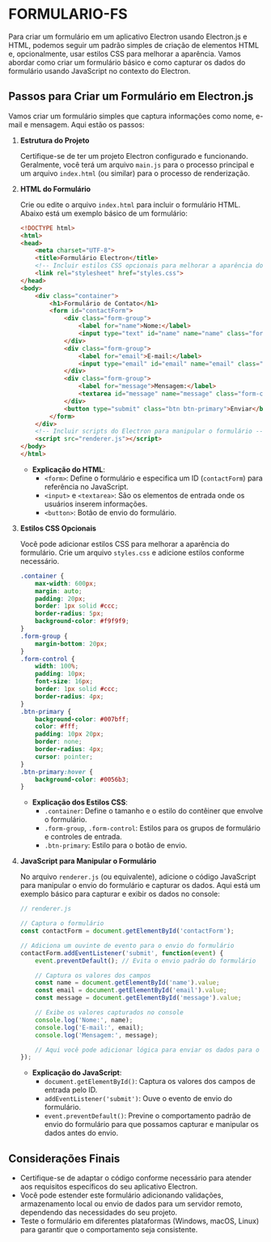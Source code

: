 # FORMULARIO-FS
Para criar um formulário em um aplicativo Electron usando Electron.js e HTML, podemos seguir um padrão simples de criação de elementos HTML e, opcionalmente, usar estilos CSS para melhorar a aparência. Vamos abordar como criar um formulário básico e como capturar os dados do formulário usando JavaScript no contexto do Electron.

## Passos para Criar um Formulário em Electron.js
Vamos criar um formulário simples que captura informações como nome, e-mail e mensagem. Aqui estão os passos:

1. **Estrutura do Projeto**

   Certifique-se de ter um projeto Electron configurado e funcionando. Geralmente, você terá um arquivo `main.js` para o processo principal e um arquivo `index.html` (ou similar) para o processo de renderização.

2. **HTML do Formulário**

   Crie ou edite o arquivo `index.html` para incluir o formulário HTML. Abaixo está um exemplo básico de um formulário:

   ```html
   <!DOCTYPE html>
   <html>
   <head>
       <meta charset="UTF-8">
       <title>Formulário Electron</title>
       <!-- Incluir estilos CSS opcionais para melhorar a aparência do formulário -->
       <link rel="stylesheet" href="styles.css">
   </head>
   <body>
       <div class="container">
           <h1>Formulário de Contato</h1>
           <form id="contactForm">
               <div class="form-group">
                   <label for="name">Nome:</label>
                   <input type="text" id="name" name="name" class="form-control" required>
               </div>
               <div class="form-group">
                   <label for="email">E-mail:</label>
                   <input type="email" id="email" name="email" class="form-control" required>
               </div>
               <div class="form-group">
                   <label for="message">Mensagem:</label>
                   <textarea id="message" name="message" class="form-control" rows="5" required></textarea>
               </div>
               <button type="submit" class="btn btn-primary">Enviar</button>
           </form>
       </div>
       <!-- Incluir scripts do Electron para manipular o formulário -->
       <script src="renderer.js"></script>
   </body>
   </html>
   ```

   - **Explicação do HTML**:
     - `<form>`: Define o formulário e especifica um ID (`contactForm`) para referência no JavaScript.
     - `<input>` e `<textarea>`: São os elementos de entrada onde os usuários inserem informações.
     - `<button>`: Botão de envio do formulário.

3. **Estilos CSS Opcionais**

   Você pode adicionar estilos CSS para melhorar a aparência do formulário. Crie um arquivo `styles.css` e adicione estilos conforme necessário.

   ```css
   .container {
       max-width: 600px;
       margin: auto;
       padding: 20px;
       border: 1px solid #ccc;
       border-radius: 5px;
       background-color: #f9f9f9;
   }
   .form-group {
       margin-bottom: 20px;
   }
   .form-control {
       width: 100%;
       padding: 10px;
       font-size: 16px;
       border: 1px solid #ccc;
       border-radius: 4px;
   }
   .btn-primary {
       background-color: #007bff;
       color: #fff;
       padding: 10px 20px;
       border: none;
       border-radius: 4px;
       cursor: pointer;
   }
   .btn-primary:hover {
       background-color: #0056b3;
   }
   ```

   - **Explicação dos Estilos CSS**:
     - `.container`: Define o tamanho e o estilo do contêiner que envolve o formulário.
     - `.form-group`, `.form-control`: Estilos para os grupos de formulário e controles de entrada.
     - `.btn-primary`: Estilo para o botão de envio.

4. **JavaScript para Manipular o Formulário**

   No arquivo `renderer.js` (ou equivalente), adicione o código JavaScript para manipular o envio do formulário e capturar os dados. Aqui está um exemplo básico para capturar e exibir os dados no console:

   ```javascript
   // renderer.js

   // Captura o formulário
   const contactForm = document.getElementById('contactForm');

   // Adiciona um ouvinte de evento para o envio do formulário
   contactForm.addEventListener('submit', function(event) {
       event.preventDefault(); // Evita o envio padrão do formulário

       // Captura os valores dos campos
       const name = document.getElementById('name').value;
       const email = document.getElementById('email').value;
       const message = document.getElementById('message').value;

       // Exibe os valores capturados no console
       console.log('Nome:', name);
       console.log('E-mail:', email);
       console.log('Mensagem:', message);

       // Aqui você pode adicionar lógica para enviar os dados para o backend, salvar em um arquivo, etc.
   });
   ```

   - **Explicação do JavaScript**:
     - `document.getElementById()`: Captura os valores dos campos de entrada pelo ID.
     - `addEventListener('submit')`: Ouve o evento de envio do formulário.
     - `event.preventDefault()`: Previne o comportamento padrão de envio do formulário para que possamos capturar e manipular os dados antes do envio.

## Considerações Finais
- Certifique-se de adaptar o código conforme necessário para atender aos requisitos específicos do seu aplicativo Electron.
- Você pode estender este formulário adicionando validações, armazenamento local ou envio de dados para um servidor remoto, dependendo das necessidades do seu projeto.
- Teste o formulário em diferentes plataformas (Windows, macOS, Linux) para garantir que o comportamento seja consistente.

